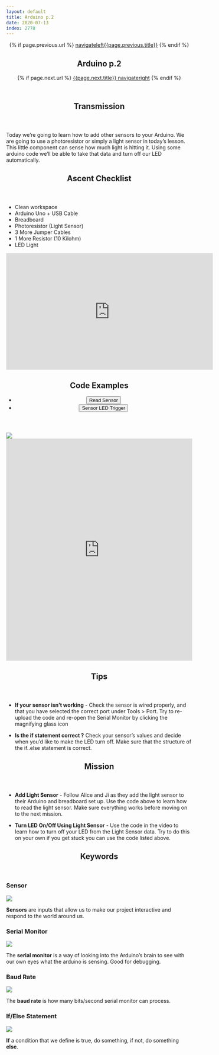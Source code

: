 ```yaml
---
layout: default
title: Arduino p.2
date: 2020-07-13
index: 2778
---
```


<article id="Class">
        <header>
                {% if page.previous.url %}
                        <a class="prev" href="{{page.previous.url}}"><span class="icon">navigateleft</span>{{page.previous.title}}</a>
                {% endif %}
                <h1>Arduino p.2</h1>
                {% if page.next.url %}
                        <a class="next" href="{{page.next.url}}">{{page.next.title}} <span class="icon">navigateright</span></a>
                {% endif %}
        </header>
        <section class="class-transmission">
                <header>
                        <h2>Transmission</h2>
                </header>
                <p>Today we’re going to learn how to add other sensors to your Arduino. We are going to use a photoresistor or simply a light sensor in today’s lesson. This little component can sense how much light is hitting it. Using some arduino code we’ll be able to take that data and turn off our LED automatically. </p>
        </section>
        <section class="class-ascent_checklist">
                <header>
                        <h2>Ascent Checklist</h2>
                </header>
                <ul>
                        <li data-icon="✨">Clean workspace</li>
                        <li data-icon="🔆">Arduino Uno + USB Cable</li>
                        <li data-icon="🍞">Breadboard</li>
                        <li data-icon="☀️">Photoresistor (Light Sensor)</li>
                        <li data-icon="⛓">3 More Jumper Cables</li>
                        <li data-icon="〰️">1 More Resistor (10 Kilohm)</li>
                        <li data-icon="💡">LED Light</li>
                </ul>
        </section>
        <section class="video">
                <iframe width="560" height="315" src="https://www.youtube.com/embed/TeB4yJwkKTM" frameborder="0" allow="accelerometer; autoplay; encrypted-media; gyroscope; picture-in-picture" allowfullscreen></iframe>
        </section>
        <section class="class-code">
                <header>
                        <h2>Code Examples</h2>
                        <ul class="nav-tabs">
                                <li>
                                        <button onclick="openReviewTab('Class-Code-Read_Sensor')" class="nav-tab active">Read Sensor</button>
                                </li>
                                <li>
                                        <button onclick="openReviewTab('Class-Code-Sensor_LED_Trigger')" class="nav-tab">Sensor LED Trigger</button>
                                </li>
                        </ul>
                </header>
                <div id="Class-Code-Read_Sensor" class="tab-content">
                        <div class="tab-content-item-image image-container">
                                <img src="/img/lesson-arduino-Read_Sensor-layout.png">
                        </div>
                        <div class="tab-content-item-code">
                                <iframe height="600px" width="100%" frameborder="0" src="https://create.arduino.cc/editor/kirbbot/edaee20e-e5eb-4eb1-a090-a9e337d02bd9/preview?embed"></iframe>
                        </div>
                </div>
                <div id="Class-Code-Sensor_LED_Trigger" class="tab-content" style="display:none">
                        <div class="tab-content-item-image image-container">
                                <img src="/img/lesson-arduino-Read_Sensor-layout.png">
                        </div>
                        <div class="tab-content-item-code">
                                <iframe height="600px" width="100%" frameborder="0" src="https://create.arduino.cc/editor/kirbbot/2f5bbdbf-afae-4417-a664-7b8cc7aea9b6/preview?embed"></iframe>
                        </div>
                </div>
        </section>
        <section class="class-tips">
                <header>
                        <h2>Tips</h2>
                </header>
                <ul>
                        <li data-icon="📌">
                                <p><strong>If your sensor isn’t working</strong> - Check the sensor is wired properly, and that you have selected the correct port under Tools > Port. Try to re-upload the code and re-open the Serial Monitor by clicking the magnifying glass icon</p>
                        </li>
                        <li data-icon="📌">
                                <p><strong>Is the if statement correct ?</strong> Check your sensor’s values and decide when you’d like to make the LED turn off. Make sure that the structure of the if..else statement is correct.</p>
                        </li>
                </ul>
        </section><!-- end class-tips -->
        <section class="class-mission">
                <header>
                        <h2>Mission</h2>
                </header>
                <ul>
                        <li data-icon="🔆☀️">
                                <p><strong>Add Light Sensor</strong> - Follow Alice and Ji as they add the light sensor to their Arduino and breadboard set up. Use the code above to learn how to read the light sensor. Make sure everything works before moving on to the next mission.</p>
                        </li>
                        <li data-icon="🔆☀️💡">
                                <p><strong>Turn LED On/Off Using Light Sensor</strong> - Use the code in the video to learn how to turn off your LED from the Light Sensor data. Try to do this on your own if you get stuck you can use the code listed above.</p>
                        </li>
                </ul>
        </section>
         <section class="class-keywords">
                <header>
                        <h2>Keywords</h2>
                </header>
                <div class="card">
                        <div class="card-front">
                                <h3>Sensor</h3>
                                <div class="image-container">
                                        <img src="/img/keywords/sensors.jpg">
                                </div>
                        </div>
                        <div class="card-back">
                                <p><strong>Sensors</strong> are inputs that allow us to make our project interactive and respond to the world around us.</p>
                        </div>
                </div><!-- card -->
                <div class="card">
                        <div class="card-front">
                                <h3>Serial Monitor</h3>
                                <div class="image-container">
                                        <img src="/img/keywords/serial_monitor.jpg">
                                </div>
                        </div>
                        <div class="card-back">
                                <p>The <strong>serial monitor</strong> is a way of looking into the Arduino’s brain to see with our own eyes what the arduino is sensing. Good for debugging.</p>
                        </div>
                </div><!-- card -->
                <div class="card">
                        <div class="card-front">
                                <h3>Baud Rate</h3>
                                <div class="image-container">
                                        <img src="/img/keywords/baud_rate.jpg">
                                </div>
                        </div>
                        <div class="card-back">
                                <p>The <strong>baud rate</strong> is how many bits/second serial monitor can process.</p>
                        </div>
                </div><!-- card -->
                <div class="card">
                        <div class="card-front">
                                <h3>If/Else Statement</h3>
                                <div class="image-container">
                                        <img src="/img/keywords/if_else.jpg">
                                </div>
                        </div>
                        <div class="card-back">
                                <p><strong>If</strong> a condition that we define is true, do something, if not, do something <strong>else</strong>.</p>
                        </div>
                </div><!-- card -->
        </section><!-- class-keywords -->
</article>